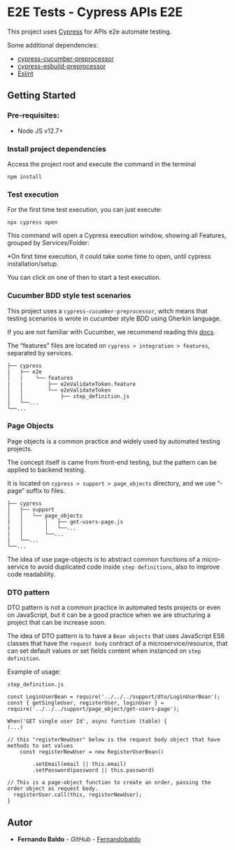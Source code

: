 # E2E Tests - Cypress APIs E2E

This project uses [Cypress](https://www.cypress.io) for APIs e2e automate testing.

Some additional dependencies:
- [cypress-cucumber-preprocessor](https://github.com/badeball/cypress-cucumber-preprocessor)
- [cypress-esbuild-preprocessor](https://github.com/bahmutov/cypress-esbuild-preprocessor)
- [Eslint](https://eslint.org)

## Getting Started

### Pre-requisites:

- Node JS v12.7+

### Install project dependencies
Access the project root and execute the command in the terminal

```
npm install
```
### Test execution

For the first time test execution, you can just execute:

    npx cypress open

This command will open a Cypress execution window, showing all Features, grouped by Services/Folder:

*On first time execution, it could take some time to open, until cypress installation/setup.

You can click on one of then to start a test execution.


### Cucumber BDD style test scenarios

This project uses a `cypress-cucumber-preprocessor`, witch means that testing scenarios is wrote in cucumber style BDD using Gherkin language.

If you are not familiar with Cucumber, we recommend reading this [docs](https://cucumber.io/docs/guides/overview).

The “features” files are located on `cypress > integration > features`, separated by services.
       
	├── cypress
    |   ├── e2e
	│   |    └── features
    |   |        ├── e2eValidateToken.feature
	│   │        └── e2eValidateToken
	│   │            ├── step_definition.js
    |   └──...
	└──...

### Page Objects

Page objects is a common practice and widely used by automated testing projects.

The concept itself is came from front-end testing, but the pattern can be applied to backend testing.

It is located on `cypress > support > page_objects` directory, and we use “-page” suffix to files.
           
	├── cypress
	│   ├── support
	│   │   └── page_objects
	|   │       │   ├── get-users-page.js
    |   │       │   └──...
    |   │       └──...
    |   └──...
	└──...

The idea of use page-objects is to abstract common functions of a micro-service to avoid duplicated code inside `step definitions`, also to improve code readability.

### DTO pattern

DTO pattern is not a common practice in automated tests projects or even on JavaScript, but it can be a good practice when we are structuring a project that can be increase soon.

The idea of DTO pattern is to have a `Bean objects` that uses JavaScript ES6 classes that have the `request body` contract of a microservice/resource, that can set default values or set fields content when instanced on `step definition`.

Example of usage:

`step_definition.js`

    const LoginUserBean = require('../../../support/dto/LoginUserBean');
    const { getSingleUser, registerUser, loginUser } = require('../../../support/page_object/get-users-page');
    
    When('GET single user Id', async function (table) {
    (...)
    
    // this "registerNewUser" below is the request body object that have methods to set values
        const registerNewUser = new RegisterUserBean()

            .setEmail(email || this.email)
            .setPassword(password || this.password)

    // This is a page-object function to create an order, passing the order object as request body.
      registerUser.call(this, registerNewUser);
    }


## Autor

* **Fernando Baldo** - *GitHub* - [Fernandobaldo](https://github.com/Fernandobaldo)

